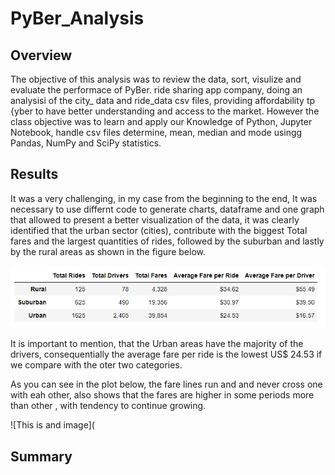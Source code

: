 # PyBer_Analysis
##  Overview
The objective of this analysis was to review the data, sort, visulize  and evaluate the performace of PyBer. ride sharing app company, doing an analysisi of the city_ data and ride_data csv files, providing affordability tp {yber to have better understanding and access to the market. However the class objective was to learn and apply our Knowledge of 
Python, Jupyter Notebook, handle csv files determine, mean, median and mode usingg Pandas, NumPy and SciPy statistics.
##  Results
It was a very challenging, in my case from the beginning to the end, It was necessary to use differnt  code to generate charts, dataframe and one graph that allowed to present a better visualization of the data, it was clearly identified that the urban sector (cities), contribute with the biggest Total fares and the largest quantities of rides, followed by the suburban and lastly by the rural areas as shown in the figure below. 

![This is an image](https://github.com/JJF1962/PyBer_Analysis/blob/main/Capture.%20Comp%20Urban%2C%20rural%20suburban.PNG)

It is important to mention, that the Urban areas have the majority of the drivers, consequentially the average fare per ride is the lowest US$ 24.53 if we compare with the oter two categories.

As you can see in the plot below, the fare lines run and and never cross one with eah other, also shows that the fares are higher in some periods more than other , with tendency to continue growing.

![This is and image](
##  Summary
